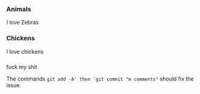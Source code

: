 ### Animals

I love Zebras

### Chickens

I love chickens

###

fuck my shit

The commands `git add -A' then 'git commit "m comments"` should fix the issue.
